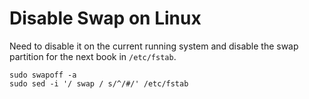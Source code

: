 # Disable Swap on Linux

Need to disable it on the current running system and disable the swap
partition for the next book in `/etc/fstab`.

```
sudo swapoff -a
sudo sed -i '/ swap / s/^/#/' /etc/fstab
```

